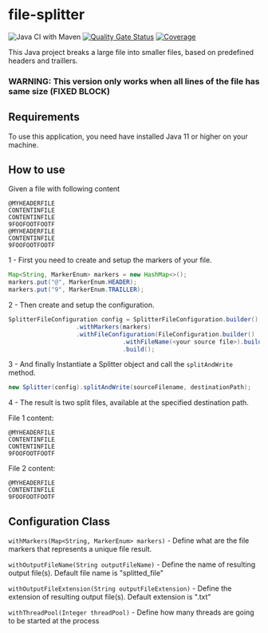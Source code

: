# file-splitter
![Java CI with Maven](https://github.com/bruno134/file-splitter/workflows/Java%20CI%20with%20Maven/badge.svg?branch=main)
[![Quality Gate Status](https://sonarcloud.io/api/project_badges/measure?project=bruno134_file-splitter&metric=alert_status)](https://sonarcloud.io/summary/new_code?id=bruno134_file-splitter)
[![Coverage](https://sonarcloud.io/api/project_badges/measure?project=bruno134_file-splitter&metric=coverage)](https://sonarcloud.io/summary/new_code?id=bruno134_file-splitter)

This Java project breaks a large file into smaller files, based on predefined headers and traillers.

### **WARNING**: This version only works when all lines of the file has same size **(FIXED BLOCK)**

## Requirements
To use this application, you need have installed Java 11 or higher on your machine.

## How to use

Given a file with following content

```
@MYHEADERFILE
CONTENTINFILE
CONTENTINFILE
9FOOFOOTFOOTF
@MYHEADERFILE
CONTENTINFILE
9FOOFOOTFOOTF
```
1 - First you need to create and setup the markers of your file.


```java
Map<String, MarkerEnum> markers = new HashMap<>();
markers.put("@", MarkerEnum.HEADER);
markers.put("9", MarkerEnum.TRAILLER);
```



2 - Then create and setup the configuration.

```java
SplitterFileConfiguration config = SplitterFileConfiguration.builder()
				   .withMarkers(markers)
				   .withFileConfiguration(FileConfiguration.builder()
								.withFileName(<your source file>).build())
								.build();
```

3 - And finally Instantiate a Splitter object and call the ``splitAndWrite`` method.

```java
new Splitter(config).splitAndWrite(sourceFilename, destinationPath);
```
4 - The result is two split files, available at the specified destination path.

File 1 content:

```
@MYHEADERFILE
CONTENTINFILE
CONTENTINFILE
9FOOFOOTFOOTF
```

File 2 content:

```
@MYHEADERFILE
CONTENTINFILE
9FOOFOOTFOOTF
```

## Configuration Class
``withMarkers(Map<String, MarkerEnum> markers)`` - Define what are the file markers that represents a unique file result.

``withOutputFileName(String outputFileName)`` - Define the name of resulting output file(s). Default file name is "splitted_file"

``withOutputFileExtension(String outputFileExtension)`` - Define the extension of resulting output file(s). Default extension is ".txt"

``withThreadPool(Integer threadPool)`` - Define how many threads are going to be started at the process
